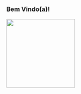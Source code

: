 ### Bem Vindo(a)!


<div>
  <img  height="180em" src="https://github-readme-stats.vercel.app/api/top-langs/?username=carolribeiro0&layout=compact&langs_count=16&theme=onedark"/>
</div>
<br>
